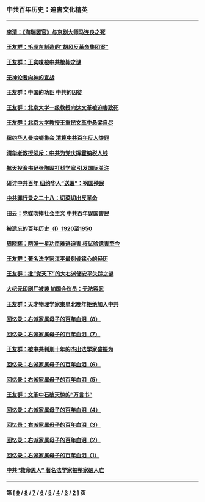 ### 中共百年历史：迫害文化精英
---
#### [李清：《海瑞罢官》与京剧大师马连良之死](../../pages/nf1176111/n13412316.md?12120430) 
#### [王友群：毛泽东制造的“胡风反革命集团案”](../../pages/nf1176111/n13324909.md?12120430) 
#### [王友群：王实味被中共枪毙之谜](../../pages/nf1176111/n13307502.md?12120430) 
#### [无神论者向神的宣战](../../pages/nf1176111/n13281535.md?12120430) 
#### [王友群：中国的功臣 中共的囚徒](../../pages/nf1176111/n13291790.md?12120430) 
#### [王友群：北京大学一级教授向达文革被迫害致死](../../pages/nf1176111/n13150966.md?12120430) 
#### [王友群：北京大学教授王重民文革中悬梁自尽](../../pages/nf1176111/n13084645.md?12120430) 
#### [纽约华人曼哈顿集会 清算中共百年反人类罪](../../pages/nf1176111/n13084157.md?12120430) 
#### [清华老教授怒斥：中共为党庆挥霍纳税人钱](../../pages/nf1176111/n13071430.md?12120430) 
#### [航天投资书记张陶殴打科学家 引发国际关注](../../pages/nf1176111/n13069132.md?12120430) 
#### [研讨中共百年 纽约华人“送匾”：祸国殃民](../../pages/nf1176111/n13057367.md?12120430) 
#### [中共罪行录之二十八：切菜切出反革命](../../pages/nf1176111/n13030600.md?12120430) 
#### [田云：党媒吹捧社会主义 中共百年误国害民](../../pages/nf1176111/n13006682.md?12120430) 
#### [被遗忘的百年历史（I）1920至1950](../../pages/nf1176111/n12986411.md?12120430) 
#### [周晓辉：两弹一星功臣难逃迫害 核试验遗害至今](../../pages/nf1176111/n12974997.md?12120430) 
#### [王友群：著名法学家江平最刻骨铭心的经历](../../pages/nf1176111/n12970787.md?12120430) 
#### [王友群：批“党天下”的大右派储安平失踪之谜](../../pages/nf1176111/n12954229.md?12120430) 
#### [大纪元印刷厂被袭 加国会议员：无法容忍](../../pages/nf1176111/n12883028.md?12120430) 
#### [王友群：天才物理学家束星北晚年拒绝加入中共](../../pages/nf1176111/n12792913.md?12120430) 
#### [回忆录：右派家属母子的百年血泪（8）](../../pages/nf1176111/n12706196.md?12120430) 
#### [回忆录：右派家属母子的百年血泪（7）](../../pages/nf1176111/n12706191.md?12120430) 
#### [王友群：被中共判刑十年的杰出法学家盛振为](../../pages/nf1176111/n12706141.md?12120430) 
#### [回忆录：右派家属母子的百年血泪（6）](../../pages/nf1176111/n12698863.md?12120430) 
#### [回忆录：右派家属母子的百年血泪（5）](../../pages/nf1176111/n12692515.md?12120430) 
#### [王友群：文革中石破天惊的“万言书”](../../pages/nf1176111/n12690994.md?12120430) 
#### [回忆录：右派家属母子的百年血泪（4）](../../pages/nf1176111/n12686410.md?12120430) 
#### [回忆录：右派家属母子的百年血泪（3）](../../pages/nf1176111/n12683820.md?12120430) 
#### [回忆录：右派家属母子的百年血泪（2）](../../pages/nf1176111/n12679738.md?12120430) 
#### [回忆录：右派家属母子的百年血泪（1）](../../pages/nf1176111/n12678112.md?12120430) 
#### [中共“救命恩人” 著名法学家被整家破人亡](../../pages/nf1176111/n12658168.md?12120430) 

---
#### 第 [ [9](./9.md?12120430) / [8](./8.md?12120430) / [7](./7.md?12120430) / [6](./6.md?12120430) / [5](./5.md?12120430) / [4](./4.md?12120430) / [3](./3.md?12120430) / [2](./2.md?12120430) ] 页

